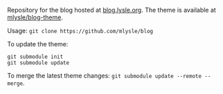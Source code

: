 Repository for the blog hosted at [blog.lysle.org](https://blog.lysle.org). The theme is available at [mlysle/blog-theme](https://github.com/mlysle/blog-theme).

Usage: `git clone https://github.com/mlysle/blog`

To update the theme:
```
git submodule init
git submodule update
```
To merge the latest theme changes: `git submodule update --remote --merge`.
